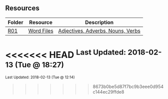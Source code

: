 ## Resources
| Folder | Resource | Description|
 | ------------|------------|------------|
 | [R01](https://github.com/rugbyprof/3013-Algorithms/tree/master/Resources/R01) | [ Word Files ](https://github.com/rugbyprof/3013-Algorithms/tree/master/Resources/R01) | [ Adjectives, Adverbs, Nouns, Verbs](https://github.com/rugbyprof/3013-Algorithms/tree/master/Resources/R01) |

<<<<<<< HEAD
<sup>Last Updated: 2018-02-13 (Tue @ 18:27)</sup>
=======
<sup>Last Updated: 2018-02-13 (Tue @ 12:14)</sup>
>>>>>>> 8673b0be5d87f7bc9b3eee0d954c144ec29ffde8
